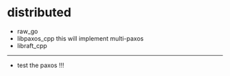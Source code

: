 # distributed

- raw_go
- libpaxos_cpp
this will implement multi-paxos
- libraft_cpp


---
- test the paxos !!!
